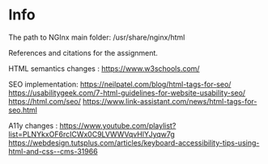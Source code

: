 # Info

The path to NGInx main folder:
/usr/share/nginx/html

References and citations for the assignment.

HTML semantics changes : 
https://www.w3schools.com/

SEO implementation:
https://neilpatel.com/blog/html-tags-for-seo/
https://usabilitygeek.com/7-html-guidelines-for-website-usability-seo/
https://html.com/seo/
https://www.link-assistant.com/news/html-tags-for-seo.html

A11y changes : 
https://www.youtube.com/playlist?list=PLNYkxOF6rcICWx0C9LVWWVqvHlYJyqw7g
https://webdesign.tutsplus.com/articles/keyboard-accessibility-tips-using-html-and-css--cms-31966